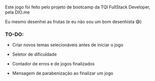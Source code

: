 Este jogo foi feito pelo projeto de bootcamp da TQI FullStack Developer, pela DIO.me

Eu mesmo desenhei as frutas (e eu não sou um bom desenhista :sweat_smile:)



### TO-DO:

* Criar novos temas selecionáveis antes de iniciar o jogo

* Seletor de dificuldade

* Contador de erros e de jogos finalizados

* Mensagem de parabenização ao finalizar um jogo
